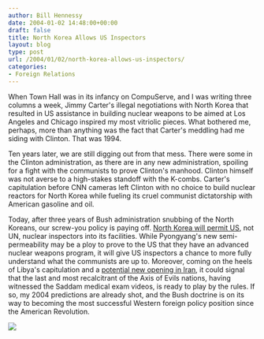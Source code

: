 ```yaml
---
author: Bill Hennessy
date: 2004-01-02 14:48:00+00:00
draft: false
title: North Korea Allows US Inspectors
layout: blog
type: post
url: /2004/01/02/north-korea-allows-us-inspectors/
categories:
- Foreign Relations
---
```


When Town Hall was in its infancy on CompuServe, and I was writing three columns a week, Jimmy Carter's illegal negotiations with North Korea that resulted in US assistance in building nuclear weapons to be aimed at Los Angeles and Chicago inspired my most vitriolic pieces. What bothered me, perhaps, more than anything was the fact that Carter's meddling had me siding with Clinton. That was 1994. 

Ten years later, we are still digging out from that mess. There were some in the Clinton administration, as there are in any new administration, spoiling for a fight with the communists to prove Clinton's manhood. Clinton himself was not averse to a high-stakes standoff with the K-combs. Carter's capitulation before CNN cameras left Clinton with no choice to build nuclear reactors for North Korea while fueling its cruel communist dictatorship with American gasoline and oil. 

Today, after three years of Bush administration snubbing of the North Koreans, our screw-you policy is paying off. [North Korea will permit US](https://www.msnbc.msn.com/id/3857902/), not UN, nuclear inspectors into its facilities. While Pyongyang's new semi-permeability may be a ploy to prove to the US that they have an advanced nuclear weapons program, it will give US inspectors a chance to more fully understand what the communists are up to. Moreover, coming on the heels of Libya's capitulation and a [potential new opening in Iran](https://www.msnbc.msn.com/id/3856238/), it could signal that the last and most recalcitrant of the Axis of Evils nations, having witnessed the Saddam medical exam videos, is ready to play by the rules. If so, my 2004 predictions are already shot, and the Bush doctrine is on its way to becoming the most successful Western foreign policy position since the American Revolution. 

![](https://blog.billhennessy.com/aggbug.aspx?PostID=814)


